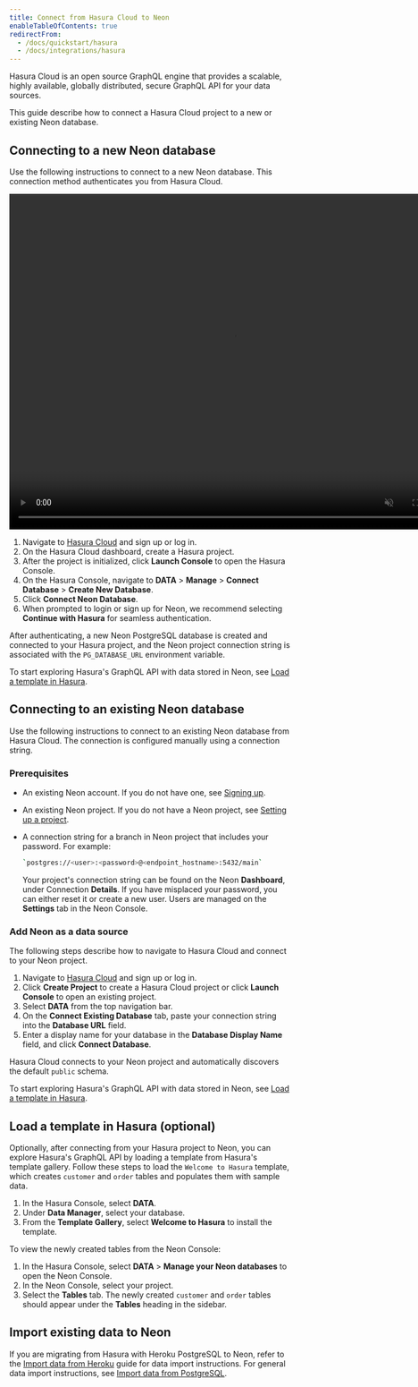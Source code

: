 ```yaml
---
title: Connect from Hasura Cloud to Neon
enableTableOfContents: true
redirectFrom:
  - /docs/quickstart/hasura
  - /docs/integrations/hasura
---
```


Hasura Cloud is an open source GraphQL engine that provides a scalable, highly available, globally distributed, secure GraphQL API for your data sources.

This guide describe how to connect a Hasura Cloud project to a new or existing Neon database.

## Connecting to a new Neon database

Use the following instructions to connect to a new Neon database. This connection method authenticates you from Hasura Cloud.

<video autoPlay playsInline muted loop width="800" height="600">
  <source type="video/mp4" src="https://user-images.githubusercontent.com/48465000/200608247-a050bdc0-3f38-447f-a5a0-75835d7a0238.mp4"/>
  <source type="video/webm" src="https://user-images.githubusercontent.com/48465000/200608356-d4bb7f27-d9d5-49c9-b923-13e82c4cfc44.webm"/>
</video>

1. Navigate to [Hasura Cloud](https://cloud.hasura.io/projects) and sign up or log in.
1. On the Hasura Cloud dashboard, create a Hasura project.
1. After the project is initialized, click **Launch Console** to open the Hasura Console.
1. On the Hasura Console, navigate to **DATA** > **Manage** > **Connect Database** > **Create New Database**.
1. Click **Connect Neon Database**.
1. When prompted to login or sign up for Neon, we recommend selecting **Continue with Hasura** for seamless authentication.

After authenticating, a new Neon PostgreSQL database is created and connected to your Hasura project, and the Neon project connection string is associated with the `PG_DATABASE_URL` environment variable.

To start exploring Hasura's GraphQL API with data stored in Neon, see [Load a template in Hasura](#load-a-template-in-hasura-optional).

## Connecting to an existing Neon database

Use the following instructions to connect to an existing Neon database from Hasura Cloud. The connection is configured manually using a connection string.

### Prerequisites

- An existing Neon account. If you do not have one, see [Signing up](/docs/get-started-with-neon/signing-up).
- An existing Neon project. If you do not have a Neon project, see [Setting up a project](/docs/get-started-with-neon/setting-up-a-project).
- A connection string for a branch in Neon project that includes your password. For example:

  ```sh
  `postgres://<user>:<password>@<endpoint_hostname>:5432/main`
  ```

  Your project's connection string can be found on the Neon **Dashboard**, under Connection **Details**. If you have misplaced your password, you can either reset it or create a new user. Users are managed on the **Settings** tab in the Neon Console.

### Add Neon as a data source

The following steps describe how to navigate to Hasura Cloud and connect to your Neon project.

1. Navigate to [Hasura Cloud](https://cloud.hasura.io/projects) and sign up or log in.
1. Click **Create Project** to create a Hasura Cloud project or click **Launch Console** to open an existing project.
1. Select **DATA** from the top navigation bar.
1. On the **Connect Existing Database** tab, paste your connection string into the **Database URL** field.
1. Enter a display name for your database in the **Database Display Name** field, and click **Connect Database**.

Hasura Cloud connects to your Neon project and automatically discovers the default `public` schema.

To start exploring Hasura's GraphQL API with data stored in Neon, see [Load a template in Hasura](#load-a-template-in-hasura-optional).

## Load a template in Hasura (optional)

Optionally, after connecting from your Hasura project to Neon, you can explore Hasura's GraphQL API by loading a template from Hasura's template gallery. Follow these steps to load the `Welcome to Hasura` template, which creates `customer` and `order` tables and populates them with sample data.

1. In the Hasura Console, select **DATA**.
1. Under **Data Manager**, select your database.
1. From the **Template Gallery**, select **Welcome to Hasura** to install the template.

To view the newly created tables from the Neon Console:

1. In the Hasura Console, select **DATA** > **Manage your Neon databases** to open the Neon Console.
2. In the Neon Console, select your project.
3. Select the **Tables** tab. The newly created `customer` and `order` tables should appear under the **Tables** heading in the sidebar.

## Import existing data to Neon

If you are migrating from Hasura with Heroku PostgreSQL to Neon, refer to the [Import data from Heroku](/docs/how-to-guides/import-from-heroku) guide for data import instructions. For general data import instructions, see [Import data from PostgreSQL](/docs/how-to-guides/import-an-existing-database).
